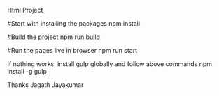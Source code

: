 Html Project

#Start with installing the packages
npm install

#Build the project
npm run build

#Run the pages live in browser
npm run start

If nothing works, install gulp globally and follow above commands
npm install -g gulp

Thanks
Jagath Jayakumar
